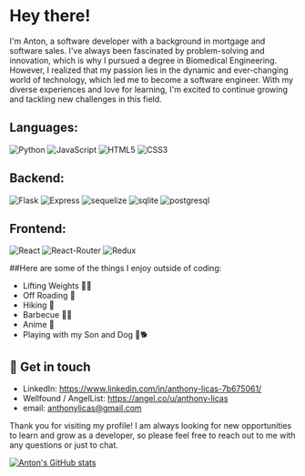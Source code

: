 # Hey there! 
I'm Anton, a software developer with a background in mortgage and software sales. I've always been fascinated by problem-solving and innovation, which is why I pursued a degree in Biomedical Engineering. However, I realized that my passion lies in the dynamic and ever-changing world of technology, which led me to become a software engineer. With my diverse experiences and love for learning, I'm excited to continue growing and tackling new challenges in this field.


## Languages:
![Python](https://img.shields.io/badge/Python-3776AB?style=for-the-badge&logo=python&logoColor=white)
![JavaScript](https://img.shields.io/badge/JavaScript-F7DF1E?style=for-the-badge&logo=javascript&logoColor=black)
![HTML5](https://img.shields.io/badge/HTML5-E34F26?style=for-the-badge&logo=html5&logoColor=white)
![CSS3](https://img.shields.io/badge/CSS3-1572B6?style=for-the-badge&logo=css3&logoColor=white)
## Backend:
![Flask](https://img.shields.io/badge/Flask-000000?style=for-the-badge&logo=flask&logoColor=white)
![Express](https://img.shields.io/badge/Express.js-404D59?style=for-the-badge)
![sequelize](https://img.shields.io/badge/sequelize-323330?style=for-the-badge&logo=sequelize&logoColor=blue)
![sqlite](https://img.shields.io/badge/SQLite-07405E?style=for-the-badge&logo=sqlite&logoColor=white)
![postgresql](https://img.shields.io/badge/PostgreSQL-316192?style=for-the-badge&logo=postgresql&logoColor=white)
## Frontend:
![React](https://img.shields.io/badge/React-20232A?style=for-the-badge&logo=react&logoColor=61DAFB)
![React-Router](https://img.shields.io/badge/React_Router-CA4245?style=for-the-badge&logo=react-router&logoColor=white)
![Redux](https://img.shields.io/badge/Redux-593D88?style=for-the-badge&logo=redux&logoColor=white)

##Here are some of the things I enjoy outside of coding:

- Lifting Weights 🏋️‍♂️
- Off Roading 🚙
- Hiking 🥾
- Barbecue 🍖🔥
- Anime 🍿
- Playing with my Son and Dog 👦🐕

## 💬 Get in touch

- LinkedIn: https://www.linkedin.com/in/anthony-licas-7b675061/
- Wellfound / AngelList: https://angel.co/u/anthony-licas
- email: anthonylicas@gmail.com

Thank you for visiting my profile! I am always looking for new opportunities to learn and grow as a developer, so please feel free to reach out to me with any questions or just to chat.


[![Anton's GitHub stats](https://github-readme-stats.vercel.app/api?username=alicas22)](https://github.com/anuraghazra/github-readme-stats)
